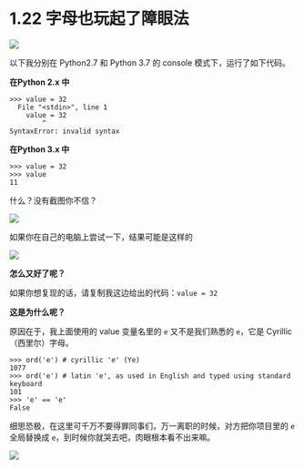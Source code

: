 # 1.22 字母也玩起了障眼法
![](http://image.iswbm.com/20200804124133.png)

以下我分别在 Python2.7 和 Python 3.7 的 console 模式下，运行了如下代码。

**在Python 2.x 中**

```
>>> valuе = 32
  File "<stdin>", line 1
    valuе = 32
        ^
SyntaxError: invalid syntax
```

**在Python 3.x 中**

```
>>> valuе = 32
>>> value
11
```

什么？没有截图你不信？

![](http://image.iswbm.com/20200509122954.png)



如果你在自己的电脑上尝试一下，结果可能是这样的

![](http://image.iswbm.com/20200509123107.png)



**怎么又好了呢？**

如果你想复现的话，请复制我这边给出的代码：`valuе = 32`



**这是为什么呢？**

原因在于，我上面使用的 value 变量名里的 `е` 又不是我们熟悉的 `e`，它是 Cyrillic（西里尔）字母。

```
>>> ord('е') # cyrillic 'e' (Ye)
1077
>>> ord('e') # latin 'e', as used in English and typed using standard keyboard
101
>>> 'е' == 'e'
False
```

细思恐极，在这里可千万不要得罪同事们，万一离职的时候，对方把你项目里的 `e` 全局替换成 `e`，到时候你就哭去吧，肉眼根本看不出来嘛。

![](http://image.iswbm.com/20200607174235.png)
